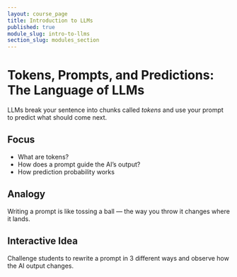 ```yaml
---
layout: course_page
title: Introduction to LLMs
published: true
module_slug: intro-to-llms
section_slug: modules_section
---
```


# Tokens, Prompts, and Predictions: The Language of LLMs

LLMs break your sentence into chunks called *tokens* and use your prompt to predict what should come next.

## Focus
- What are tokens?
- How does a prompt guide the AI’s output?
- How prediction probability works

## Analogy
Writing a prompt is like tossing a ball — the way you throw it changes where it lands.

## Interactive Idea
Challenge students to rewrite a prompt in 3 different ways and observe how the AI output changes.
